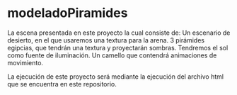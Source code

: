 # modeladoPiramides

La escena presentada en este proyecto la cual consiste de:
Un escenario de desierto, en el que usaremos una textura para la arena.
3 pirámides egipcias, que tendrán una textura y proyectarán sombras.
Tendremos el sol como fuente de iluminación.
Un camello que contendrá animaciones de movimiento.

La ejecución de este proyecto será mediante la ejecución del archivo html que se encuentra en este repositorio.


